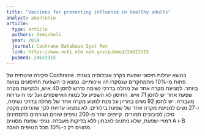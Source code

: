 ```yaml
---
title: "Vaccines for preventing influenza in healthy adults"
analyst: amantonio
article:
  type: article
  authors: Demicheli
  year: 2014
  journal: Cochrane Database Syst Rev
  link: https://www.ncbi.nlm.nih.gov/pubmed/24623315
  pubmed: 24623315
---
```


סקירה שיטתית של Cochrane בנושא יעילות חיסוני שפעת בקרב אוכלוסיה בוגרת. פחות מ-10% מהמחקרים שנסקרו היו איכותיים.
נמצא כי השפעת החיסונים צנועה ביותר. למניעת מקרה אחד של מחלה בדרכי נשימה נדרש לחסן 40 איש, ולמניעת מקרה שפעת אחד יש לחסן 71 איש. החיסון לא השפיע על כמות האישפוזים ועל ימי היעדרות מעבודה.
יש לחסן 92 נשים בהריון על מנת למנוע מקרה אחד של מחלה בדרכי נשימה, ו-27 נשים למניעת מקרה אחד של שפעת בילודים.
לא נמצאו עדויות לכך שהחיסון מקטין סיכון לסיבוכים חמורים.
קיימים יותר מ-200 נגיפים שונים הגורמים לתסמינים דמויי-שפעת, שלא ניתנים לאבחון ללא בדיקות מעבדה. נגיפי שפעת מסוגים A ו-B מהווים רק כ-10% מכל הנגיפים האלה.
